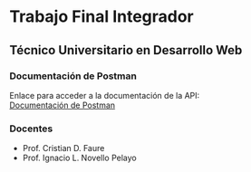 # Trabajo Final Integrador
## Técnico Universitario en Desarrollo Web

### Documentación de Postman
Enlace para acceder a la documentación de la API:  
[Documentación de Postman](https://documenter.getpostman.com/view/38737734/2sAXxS6W7B)

### Docentes
- Prof. Cristian D. Faure  
- Prof. Ignacio L. Novello Pelayo  

